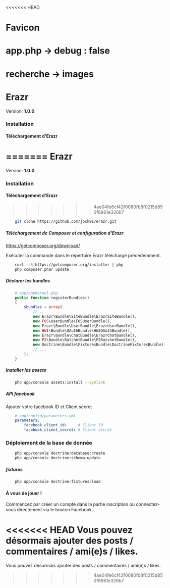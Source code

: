 <<<<<<< HEAD
# Favicon
# app.php -> debug : false
# recherche -> images

Erazr
===============

Version: **1.0.0**


### Installation

#### Téléchargement d'Erazr

=======
Erazr
===============

Version: **1.0.0**


### Installation

#### Téléchargement d'Erazr

>>>>>>> 4ae04fe6cf42f0080fb8f0215d850f8961e326b7
```bash
    git clone https://github.com/jock91/erazr.git
```

##### Téléchargement de Composer et configuration d'Erazr
https://getcomposer.org/download/

Exécuter la commande dans le répertoire Erazr téléchargé précédemment.
```bash
    curl -sS https://getcomposer.org/installer | php
    php composer.phar update
```
##### Déclarer les bundles
```php
    # app/appKernel.php
    public function registerBundles()
    {
        $bundles = array(
            // ...
            new Erazr\Bundle\SiteBundle\ErazrSiteBundle(),
            new FOS\UserBundle\FOSUserBundle(),
            new Erazr\Bundle\UserBundle\ErazrUserBundle(),
            new HWI\Bundle\OAuthBundle\HWIOAuthBundle(),
            new Erazr\Bundle\ChatBundle\ErazrChatBundle(),
            new P2\Bundle\RatchetBundle\P2RatchetBundle(),
            new Doctrine\Bundle\FixturesBundle\DoctrineFixturesBundle(),
            // ...
        );
    }
```
##### Installer les assets
```bash
    php app/console assets:install --symlink
```

##### API facebook
Ajouter votre facebook ID et Client secret
```yaml
    # app/config/parameters.yml
    parameters:
        facebook_client_id:     # Client Id
        facebook_client_secret: # Client secret
```

### Déploiement de la base de donnée

```bash
    php app/console doctrine:database:create
    php app/console doctrine:schema:update 
```
##### fixtures
```bash
    php app/console doctrine:fixtures:load
```

#### À vous de jouer ! 

Commencez par créer un compte dans la partie inscription ou connectez-vous directement via le bouton Facebook.

<<<<<<< HEAD
Vous pouvez désormais ajouter des posts / commentaires / ami(e)s / likes.
=======
Vous pouvez désormais ajouter des posts / commentaires / ami(e)s / likes.
>>>>>>> 4ae04fe6cf42f0080fb8f0215d850f8961e326b7
